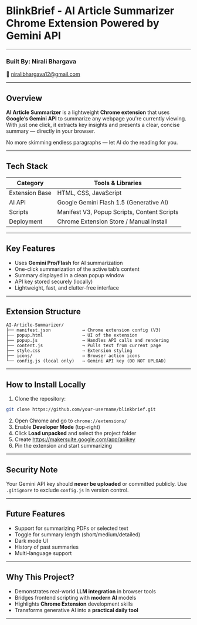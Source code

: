 
# BlinkBrief - AI Article Summarizer Chrome Extension Powered by Gemini API

---

### Built By: Nirali Bhargava

📧 [niralibhargava12@gmail.com](mailto:niralibhargava12@gmail.com)

---

## Overview

**AI Article Summarizer** is a lightweight **Chrome extension** that uses **Google’s Gemini API** to summarize any webpage you're currently viewing. With just one click, it extracts key insights and presents a clear, concise summary — directly in your browser.

No more skimming endless paragraphs — let AI do the reading for you.

---

## Tech Stack

| Category       | Tools & Libraries                           |
| -------------- | ------------------------------------------- |
| Extension Base | HTML, CSS, JavaScript                       |
| AI API         | Google Gemini Flash 1.5 (Generative AI)     |
| Scripts        | Manifest V3, Popup Scripts, Content Scripts |
| Deployment     | Chrome Extension Store / Manual Install     |

---

## Key Features

* Uses **Gemini Pro/Flash** for AI summarization
* One-click summarization of the active tab’s content
* Summary displayed in a clean popup window
* API key stored securely (locally)
* Lightweight, fast, and clutter-free interface

---

## Extension Structure

```
AI-Article-Summarizer/
├── manifest.json            → Chrome extension config (V3)
├── popup.html               → UI of the extension
├── popup.js                 → Handles API calls and rendering
├── content.js               → Pulls text from current page
├── style.css                → Extension styling
├── icons/                   → Browser action icons
└── config.js (local only)   → Gemini API key (DO NOT UPLOAD)
```

---

## How to Install Locally

1. Clone the repository:

```bash
git clone https://github.com/your-username/blinkbrief.git
```
2. Open Chrome and go to `chrome://extensions/`
3. Enable **Developer Mode** (top-right)
4. Click **Load unpacked** and select the project folder
5. Create  https://makersuite.google.com/app/apikey
6. Pin the extension and start summarizing

---

## Security Note

Your Gemini API key should **never be uploaded** or committed publicly. Use `.gitignore` to exclude `config.js` in version control.

---

## Future Features

* Support for summarizing PDFs or selected text
* Toggle for summary length (short/medium/detailed)
* Dark mode UI
* History of past summaries
* Multi-language support

---

## Why This Project?

* Demonstrates real-world **LLM integration** in browser tools
* Bridges frontend scripting with **modern AI** models
* Highlights **Chrome Extension** development skills
* Transforms generative AI into a **practical daily tool**

---
